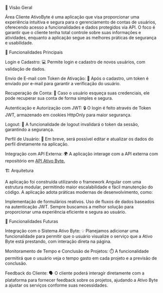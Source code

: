 🚀 Visão Geral

Área Cliente AtivoByte é uma aplicação que visa proporcionar uma experiência intuitiva e segura para o gerenciamento de contas de usuários, oferecendo acesso a funcionalidades e dados protegidos via API. O foco é garantir que o cliente tenha total controle sobre suas informações e atividades, enquanto a aplicação segue as melhores práticas de segurança e usabilidade.

🔑 Funcionalidades Principais

Login e Cadastro: 💻
Permite login e cadastro de novos usuários, com validação de dados.

Envio de E-mail com Token de Ativação: 📧
Após o cadastro, um token é enviado por e-mail para garantir a verificação do usuário.

Recuperação de Conta: 🔑
Caso o usuário esqueça suas credenciais, ele pode recuperar sua conta de forma simples e segura.

Autenticação e Autorização com JWT: 🔒
O login é feito através de Token JWT, armazenado em cookies HttpOnly para maior segurança.

Logout: 🚪
A funcionalidade de logout invalidará o token da sessão, garantindo a segurança.

Perfil de Usuário: 👤
Em breve, será possível editar e atualizar os dados do perfil diretamente na aplicação.

Integração com API Externa: 🌍
A aplicação interage com a API externa com repositório em [API Ativo Byte.](https://github.com/MatheusKoszudikass/api_login_cl_ativo_byte)

🏗️ Arquitetura

A aplicação foi construída utilizando o framework Angular com uma estrutura modular, permitindo maior escalabilidade e fácil manutenção do código. A aplicação adota práticas modernas de desenvolvimento, como:

Implementação de formulários reativos.
Uso de fluxos de dados baseados na autenticação JWT.
Sempre buscamos a melhor solução para proporcionar uma experiência eficiente e segura ao usuário.

🚧 Funcionalidades Futuras

Integração com o Sistema Ativo Byte: 💡
Planejamos adicionar uma funcionalidade para permitir que o usuário visualize o serviço que a Ativo Byte está prestando, com interação direta na página.

Monitoramento de Tempo e Conclusão de Projetos: ⏱️
A funcionalidade permitirá que o usuário veja o tempo gasto em cada projeto e a previsão de conclusão.

Feedback do Cliente: 🗣️
O cliente poderá interagir diretamente com a plataforma para fornecer feedback sobre os projetos, ajudando a Ativo Byte a ajustar os serviços conforme suas necessidades.

